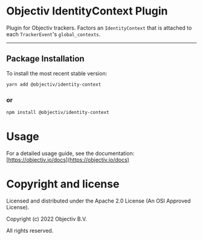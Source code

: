 # Objectiv IdentityContext Plugin

Plugin for Objectiv trackers. Factors an `IdentityContext` that is attached to each `TrackerEvent`'s `global_contexts`.

---
## Package Installation
To install the most recent stable version:

```sh
yarn add @objectiv/identity-context
```

### or
```sh
npm install @objectiv/identity-context
```

# Usage
For a detailed usage guide, see the documentation: [https://objectiv.io/docs](https://objectiv.io/docs)

# Copyright and license
Licensed and distributed under the Apache 2.0 License (An OSI Approved License).

Copyright (c) 2022 Objectiv B.V.

All rights reserved.
